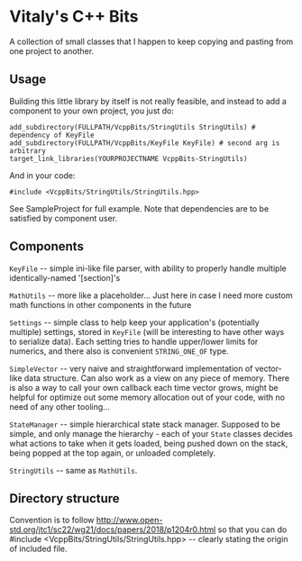 # Vitaly's C++ Bits
A collection of small classes that I happen to keep copying and pasting from one
project to another.

## Usage
Building this little library by itself is not really feasible, and instead to
add a component to your own project, you just do:

```
add_subdirectory(FULLPATH/VcppBits/StringUtils StringUtils) # dependency of KeyFile
add_subdirectory(FULLPATH/VcppBits/KeyFile KeyFile) # second arg is arbitrary 
target_link_libraries(YOURPROJECTNAME VcppBits-StringUtils)
```

And in your code:
```
#include <VcppBits/StringUtils/StringUtils.hpp>
```

See SampleProject for full example. Note that dependencies are to be satisfied
by component user.

## Components

`KeyFile` -- simple ini-like file parser, with ability to properly handle
multiple identically-named '[section]'s

`MathUtils` -- more like a placeholder... Just here in case I need more custom
math functions in other components in the future

`Settings` -- simple class to help keep your application's (potentially
multiple) settings, stored in `KeyFile` (will be interesting to have other ways
to serialize data). Each setting tries to handle upper/lower limits for
numerics, and there also is convenient `STRING_ONE_OF` type.

`SimpleVector` -- very naive and straightforward implementation of vector-like
data structure. Can also work as a view on any piece of memory. There is also a
way to call your own callback each time vector grows, might be helpful for
optimize out some memory allocation out of your code, with no need of any other
tooling...

`StateManager` -- simple hierarchical state stack manager. Supposed to be
simple, and only manage the hierarchy - each of your `State` classes decides
what actions to take when it gets loaded, being pushed down on the stack, being
popped at the top again, or unloaded completely.

`StringUtils` -- same as `MathUtils`.

## Directory structure
Convention is to follow
http://www.open-std.org/jtc1/sc22/wg21/docs/papers/2018/p1204r0.html so that
you can do #include <VcppBits/StringUtils/StringUtils.hpp> -- clearly stating
the origin of included file.

